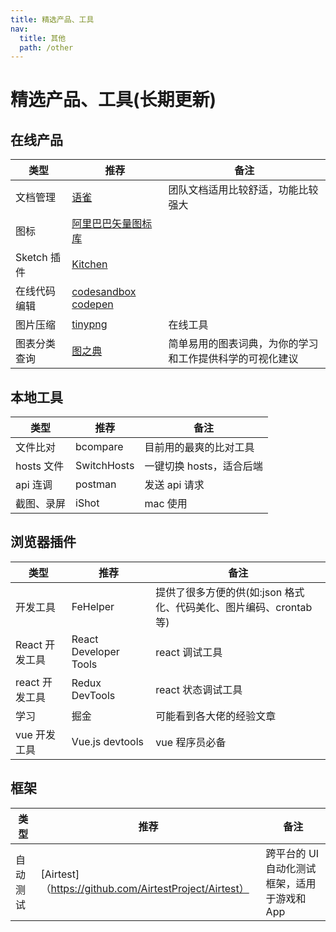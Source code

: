 ```yaml
---
title: 精选产品、工具
nav:
  title: 其他
  path: /other
---
```


# 精选产品、工具(长期更新)

## 在线产品

| 类型         | 推荐                                                                  | 备注                                                     |
| ------------ | --------------------------------------------------------------------- | -------------------------------------------------------- |
| 文档管理     | [语雀](https://www.yuque.com/?chInfo=ch_antd)                         | 团队文档适用比较舒适，功能比较强大                       |
| 图标         | [阿里巴巴矢量图标库](https://www.iconfont.cn/)                        |                                                          |
| Sketch 插件  | [Kitchen](https://kitchen.alipay.com)                                 |                                                          |
| 在线代码编辑 | [codesandbox](https://codesandbox.io/) [codepen](https://codepen.io/) |                                                          |
| 图片压缩     | [tinypng](https://tinypng.com/)                                       | 在线工具                                                 |
| 图表分类查询 | [图之典](http://tuzhidian.com/)                                       | 简单易用的图表词典，为你的学习和工作提供科学的可视化建议 |

## 本地工具

| 类型       | 推荐        | 备注                     |
| ---------- | ----------- | ------------------------ |
| 文件比对   | bcompare    | 目前用的最爽的比对工具   |
| hosts 文件 | SwitchHosts | 一键切换 hosts，适合后端 |
| api 连调   | postman     | 发送 api 请求            |
| 截图、录屏 | iShot       | mac 使用                 |

## 浏览器插件

| 类型           | 推荐                  | 备注                                                               |
| -------------- | --------------------- | ------------------------------------------------------------------ |
| 开发工具       | FeHelper              | 提供了很多方便的供(如:json 格式化、代码美化、图片编码、crontab 等) |
| React 开发工具 | React Developer Tools | react 调试工具                                                     |
| react 开发工具 | Redux DevTools        | react 状态调试工具                                                 |
| 学习           | 掘金                  | 可能看到各大佬的经验文章                                           |
| vue 开发工具   | Vue.js devtools       | vue 程序员必备                                                     |

## 框架

| 类型     | 推荐                                                   | 备注                                         |
| -------- | ------------------------------------------------------ | -------------------------------------------- |
| 自动测试 | [Airtest]（https://github.com/AirtestProject/Airtest） | 跨平台的 UI 自动化测试框架，适用于游戏和 App |
